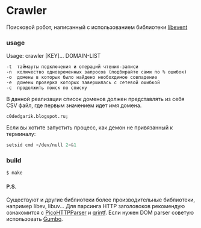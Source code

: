 # Сrawler
Поисковой робот, написанный с использованием библиотеки [libevent]

### usage

Usage: crawler [KEY]... DOMAIN-LIST

	-t	таймауты подключения и операций чтения-записи
	-n	количество одновременных запросов (подбирайте сами по % ошибок)
	-o	домены в которых было найдено необохдимое совпадение
	-e	домены проверка которых завершилась с сетевой ошибкой
	-c	продолжить поиск по списку

В данной реализации список доменов должен представлять из себя CSV файл, где первым значением идет имя домена.
```
c0dedgarik.blogspot.ru;
```

Если вы хотите запустить процесс, как демон не привязанный к терминалу:
```bash
setsid cmd >/dev/null 2>&1
```
### build
```bash
$ make
```
#### P.S.
Существуют и другие библиотеки более производительные библиотеки, например libev, libuv...
Для парсинга HTTP заголовоков рекомендую ознакомится с [PicoHTTPParser] и [qrintf].
Если нужен DOM parser советую использовать [Gumbo].

[libevent]: http://libevent.org
[Gumbo]: https://github.com/google/gumbo-parser
[PicoHTTPParser]: https://github.com/h2o/picohttpparser
[qrintf]: https://github.com/h2o/qrintf
